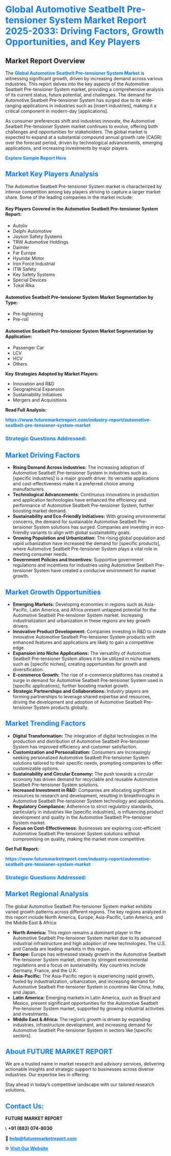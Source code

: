 <h1 style="color: #007BFF;">Global Automotive Seatbelt Pre-tensioner System Market Report 2025-2033: Driving Factors, Growth Opportunities, and Key Players</h1>

<section id="overview">
<h2>Market Report Overview</h2>
<p>The <a href="https://www.futuremarketreport.com/industry-report/automotive-seatbelt-pre-tensioner-system-market" style="color: #007BFF; text-decoration: none;"><strong>Global Automotive Seatbelt Pre-tensioner System Market</strong></a> is witnessing significant growth, driven by increasing demand across various industries. This report delves into the key aspects of the Automotive Seatbelt Pre-tensioner System market, providing a comprehensive analysis of its current status, future potential, and challenges. The demand for Automotive Seatbelt Pre-tensioner System has surged due to its wide-ranging applications in industries such as [insert industries], making it a critical component in modern-day [applications].</p>
<p>As consumer preferences shift and industries innovate, the Automotive Seatbelt Pre-tensioner System market continues to evolve, offering both challenges and opportunities for stakeholders. The global market is expected to expand at a substantial compound annual growth rate (CAGR) over the forecast period, driven by technological advancements, emerging applications, and increasing investments by major players.</p>
</section>

<section id="overview">
<p><a href="https://www.futuremarketreport.com/request-sample/reportId=55061" style="color: #007BFF; text-decoration: none;"><strong>Explore Sample Report Here</strong></a></p>
</section>

<section id="key-players">
<h2 style="color: #007BFF;">Market Key Players Analysis</h2>
<p>The Automotive Seatbelt Pre-tensioner System market is characterized by intense competition among key players striving to capture a larger market share. Some of the leading companies in the market include:</p>
<h4>Key Players Covered in the Automotive Seatbelt Pre-tensioner System Report:</h4>
<ul><li>Autoliv</li><li>Delphi Automotive</li><li>Joyson Safety Systems</li><li>TRW Automotive Holdings</li><li>Daimler</li><li>Far Europe</li><li>Hyundai Motor</li><li>Iron Force Industrial</li><li>ITW Safety</li><li>Key Safety Systems</li><li>Special Devices</li><li>Tokai Rika</li></ul>
<h4>Automotive Seatbelt Pre-tensioner System Market Segmentation by Type:</h4>
<ul><li>Pre-tightening</li><li>Pre-roll</li></ul>

<h4>Automotive Seatbelt Pre-tensioner System Market Segmentation by Application:</h4>
<ul><li>Passenger Car</li><li>LCV</li><li>HCV</li><li>Others</li></ul>
<p><strong>Key Strategies Adopted by Market Players:</strong></p>
<ul>
<li>Innovation and R&D</li>
<li>Geographical Expansion</li>
<li>Sustainability Initiatives</li>
<li>Mergers and Acquisitions</li>
</ul>
</section>

<section>
<p><strong>Read Full Analysis: </strong></p><a href="https://www.futuremarketreport.com/industry-report/automotive-seatbelt-pre-tensioner-system-market" style="color: #007BFF; text-decoration: none;"><strong>https://www.futuremarketreport.com/industry-report/automotive-seatbelt-pre-tensioner-system-market</strong></a>
<h3 style="color: #007BFF;">Strategic Questions Addressed:</h3>
</section>

<section id="driving-factors">
<h2 style="color: #007BFF;">Market Driving Factors</h2>
<ul>
<li><strong>Rising Demand Across Industries:</strong> The increasing adoption of Automotive Seatbelt Pre-tensioner System in industries such as [specific industries] is a major growth driver. Its versatile applications and cost-effectiveness make it a preferred choice among manufacturers.</li>
<li><strong>Technological Advancements:</strong> Continuous innovations in production and application technologies have enhanced the efficiency and performance of Automotive Seatbelt Pre-tensioner System, further boosting market demand.</li>
<li><strong>Sustainability and Eco-Friendly Initiatives:</strong> With growing environmental concerns, the demand for sustainable Automotive Seatbelt Pre-tensioner System solutions has surged. Companies are investing in eco-friendly variants to align with global sustainability goals.</li>
<li><strong>Growing Population and Urbanization:</strong> The rising global population and rapid urbanization have increased the demand for [specific products], where Automotive Seatbelt Pre-tensioner System plays a vital role in meeting consumer needs.</li>
<li><strong>Government Policies and Incentives:</strong> Supportive government regulations and incentives for industries using Automotive Seatbelt Pre-tensioner System have created a conducive environment for market growth.</li>
</ul>
</section>

<section id="growth-opportunities">
<h2 style="color: #007BFF;">Market Growth Opportunities</h2>
<ul>
<li><strong>Emerging Markets:</strong> Developing economies in regions such as Asia-Pacific, Latin America, and Africa present untapped potential for the Automotive Seatbelt Pre-tensioner System market. Increasing industrialization and urbanization in these regions are key growth drivers.</li>
<li><strong>Innovative Product Development:</strong> Companies investing in R&D to create innovative Automotive Seatbelt Pre-tensioner System products with enhanced features and applications are likely to gain a competitive edge.</li>
<li><strong>Expansion into Niche Applications:</strong> The versatility of Automotive Seatbelt Pre-tensioner System allows it to be utilized in niche markets such as [specific niches], creating opportunities for growth and diversification.</li>
<li><strong>E-commerce Growth:</strong> The rise of e-commerce platforms has created a surge in demand for Automotive Seatbelt Pre-tensioner System used in [specific applications], further boosting market growth.</li>
<li><strong>Strategic Partnerships and Collaborations:</strong> Industry players are forming partnerships to leverage shared expertise and resources, driving the development and adoption of Automotive Seatbelt Pre-tensioner System products globally.</li>
</ul>
</section>

<section id="trending-factors">
<h2 style="color: #007BFF;">Market Trending Factors</h2>
<ul>
<li><strong>Digital Transformation:</strong> The integration of digital technologies in the production and distribution of Automotive Seatbelt Pre-tensioner System has improved efficiency and customer satisfaction.</li>
<li><strong>Customization and Personalization:</strong> Consumers are increasingly seeking personalized Automotive Seatbelt Pre-tensioner System solutions tailored to their specific needs, prompting companies to offer customizable options.</li>
<li><strong>Sustainability and Circular Economy:</strong> The push towards a circular economy has driven demand for recyclable and reusable Automotive Seatbelt Pre-tensioner System solutions.</li>
<li><strong>Increased Investment in R&D:</strong> Companies are allocating significant resources to research and development, resulting in breakthroughs in Automotive Seatbelt Pre-tensioner System technology and applications.</li>
<li><strong>Regulatory Compliance:</strong> Adherence to strict regulatory standards, particularly in industries like [specific industries], is influencing product development and quality in the Automotive Seatbelt Pre-tensioner System market.</li>
<li><strong>Focus on Cost-Effectiveness:</strong> Businesses are exploring cost-efficient Automotive Seatbelt Pre-tensioner System solutions without compromising on quality, making the market more competitive.</li>
</ul>
</section>

<section>
<p><strong>Get Full Report: </strong></p><a href="https://www.futuremarketreport.com/industry-report/automotive-seatbelt-pre-tensioner-system-market" style="color: #007BFF; text-decoration: none;"><strong>https://www.futuremarketreport.com/industry-report/automotive-seatbelt-pre-tensioner-system-market</strong></a>
<h3 style="color: #007BFF;">Strategic Questions Addressed:</h3>
</section>


<section id="regional-analysis">
<h2 style="color: #007BFF;">Market Regional Analysis</h2>
<p>The global Automotive Seatbelt Pre-tensioner System market exhibits varied growth patterns across different regions. The key regions analyzed in this report include North America, Europe, Asia-Pacific, Latin America, and the Middle East & Africa:</p>
<ul>
<li><strong>North America:</strong> This region remains a dominant player in the Automotive Seatbelt Pre-tensioner System market due to its advanced industrial infrastructure and high adoption of new technologies. The U.S. and Canada are leading markets in this region.</li>
<li><strong>Europe:</strong> Europe has witnessed steady growth in the Automotive Seatbelt Pre-tensioner System market, driven by stringent environmental regulations and a focus on sustainability. Key countries include Germany, France, and the U.K.</li>
<li><strong>Asia-Pacific:</strong> The Asia-Pacific region is experiencing rapid growth, fueled by industrialization, urbanization, and increasing demand for Automotive Seatbelt Pre-tensioner System in countries like China, India, and Japan.</li>
<li><strong>Latin America:</strong> Emerging markets in Latin America, such as Brazil and Mexico, present significant opportunities for the Automotive Seatbelt Pre-tensioner System market, supported by growing industrial activities and investments.</li>
<li><strong>Middle East & Africa:</strong> The region’s growth is driven by expanding industries, infrastructure development, and increasing demand for Automotive Seatbelt Pre-tensioner System in sectors like [specific sectors].</li>
</ul>
</section>

<footer>
<h2 style="color: #007BFF;">About FUTURE MARKET REPORT</h2>
<p>We are a trusted name in market research and advisory services, delivering actionable insights and strategic support to businesses across diverse industries. Our expertise lies in offering:</p>

<p>Stay ahead in today’s competitive landscape with our tailored research solutions.</p>

<h2 style="color: #007BFF;">Contact Us:</h2>
<p><strong>FUTURE MARKET REPORT</strong></p>
<p>📞 <strong>+91 (883) 074-8030</strong></p>
<p>📧 <strong><a href="mailto:help@futuremarketreport.com" style="color: #007BFF;">help@futuremarketreport.com</a></strong></p>
<p>🌐 <strong><a href="https://www.futuremarketreport.com/" style="color: #007BFF;">Visit Our Website</a></strong></p>
</footer>